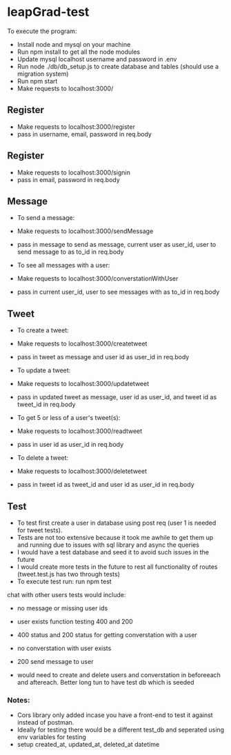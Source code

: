 # leapGrad-test

To execute the program:

- Install node and mysql on your machine
- Run npm install to get all the node modules
- Update mysql localhost username and password in .env
- Run node ./db/db_setup.js to create database and tables (should use a migration system)
- Run npm start
- Make requests to localhost:3000/

## Register

- Make requests to localhost:3000/register
- pass in username, email, password in req.body

## Register

- Make requests to localhost:3000/signin
- pass in email, password in req.body

## Message

- To send a message:
- Make requests to localhost:3000/sendMessage
- pass in message to send as message, current user as user_id, user to send message to as to_id in req.body

- To see all messages with a user:
- Make requests to localhost:3000/converstationWithUser
- pass in current user_id, user to see messages with as to_id in req.body

## Tweet

- To create a tweet:
- Make requests to localhost:3000/createtweet
- pass in tweet as message and user id as user_id in req.body

- To update a tweet:
- Make requests to localhost:3000/updatetweet
- pass in updated tweet as message, user id as user_id, and tweet id as tweet_id in req.body

- To get 5 or less of a user's tweet(s):
- Make requests to localhost:3000/readtweet
- pass in user id as user_id in req.body

- To delete a tweet:
- Make requests to localhost:3000/deletetweet
- pass in tweet id as tweet_id and user id as user_id in req.body

## Test

- To test first create a user in database using post req (user 1 is needed for tweet tests).
- Tests are not too extensive because it took me awhile to get them up and running due to issues with sql library and async the queries
- I would have a test database and seed it to avoid such issues in the future
- I would create more tests in the future to rest all functionality of routes (tweet.test.js has two through tests)
- To execute test run: run npm test

chat with other users tests would include:

- no message or missing user ids
- user exists function testing 400 and 200
- 400 status and 200 status for getting converstation with a user
- no converstation with user exists
- 200 send message to user

- would need to create and delete users and converstation in beforeeach and aftereach. Better long tun to have test db which is seeded

### Notes:

- Cors library only added incase you have a front-end to test it against instead of postman.
- Ideally for testing there would be a different test_db and seperated using env variables for testing
- setup created_at, updated_at, deleted_at datetime
